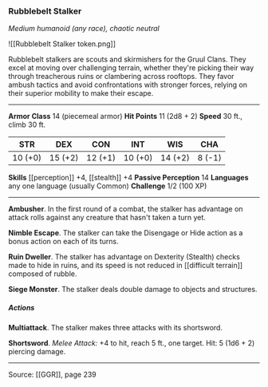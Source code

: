 ### Rubblebelt Stalker
_Medium humanoid (any race), chaotic neutral_

![[Rubblebelt Stalker token.png]]

Rubblebelt stalkers are scouts and skirmishers for the Gruul Clans. They excel at moving over challenging terrain, whether they're picking their way through treacherous ruins or clambering across rooftops. They favor ambush tactics and avoid confrontations with stronger forces, relying on their superior mobility to make their escape.






---

**Armor Class** 14 (piecemeal armor)
**Hit Points** 11 (2d8 + 2)
**Speed** 30 ft., climb 30 ft.

| STR     | DEX     | CON     | INT     | WIS     | CHA     |
|---------|---------|---------|---------|---------|---------|
| 10 (+0) | 15 (+2) | 12 (+1) | 10 (+0) | 14 (+2) | 8 (-1) |

**Skills** [[perception]] +4, [[stealth]] +4
**Passive Perception** 14
**Languages** any one language (usually Common)
**Challenge** 1/2 (100 XP)

---

**Ambusher**. In the first round of a combat, the stalker has advantage on attack rolls against any creature that hasn't taken a turn yet.

**Nimble Escape**. The stalker can take the Disengage or Hide action as a bonus action on each of its turns.

**Ruin Dweller**. The stalker has advantage on Dexterity (Stealth) checks made to hide in ruins, and its speed is not reduced in [[difficult terrain]] composed of rubble.

**Siege Monster**. The stalker deals double damage to objects and structures.

##### Actions
**Multiattack**. The stalker makes three attacks with its shortsword.

**Shortsword**. _Melee Attack:_ +4 to hit, reach 5 ft., one target. Hit: 5 (1d6 + 2) piercing damage.


---

Source: [[GGR]], page 239